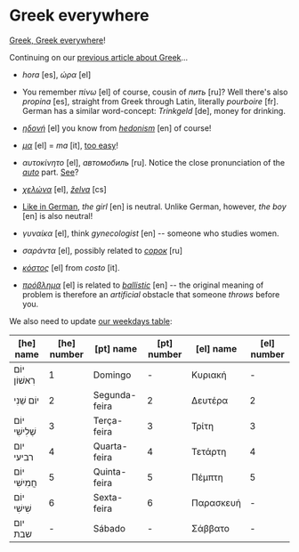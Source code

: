 Greek everywhere
===

[Greek, Greek everywhere](images/greek-everywhere.jpg)!

Continuing on our [previous article about Greek](greek)...

* *hora* [es], *ώρα* [el]

* You remember *πίνω* [el] of course, cousin of *пить* [ru]? Well there's also *propina* [es], straight from Greek through Latin, literally *pourboire* [fr]. German has a similar word-concept: *Trinkgeld* [de], money for drinking.

* *[ηδονή](https://en.wiktionary.org/wiki/%CE%B7%CE%B4%CE%BF%CE%BD%CE%AE#Greek)* [el] you know from *[hedonism](https://www.youtube.com/watch?v=Y5JxIrn4OVs&list=PL8A4VDzSsWXmF_8IxXdKCyGSpmtO8H2dn)* [en] of course!

* *[μα](https://en.wiktionary.org/wiki/%CE%BC%CE%B1)* [el] = *ma* [it], [too easy](https://translate.google.com/#view=home&op=translate&sl=el&tl=it&text=%CE%BC%CE%B1%20%CE%B4%CE%B5%CE%BD%20%CF%84%CE%BF%20%CE%B7%CE%BE%CE%B5%CF%81%CE%B1)!

* *αυτοκίνητο* [el], *автомобиль* [ru]. Notice the close pronunciation of the *[auto](https://en.wiktionary.org/wiki/%D0%B0%D0%B2%D1%82%D0%BE-)* part. [See](learning-russian)?

* *[χελώνα](https://en.wiktionary.org/wiki/%CF%87%CE%B5%CE%BB%CF%8E%CE%BD%CE%B1#Greek)* [el], *[želva](https://en.wiktionary.org/wiki/%C5%BEelva)* [cs]

* [Like in German](https://translate.google.com/#view=home&op=translate&sl=de&tl=el&text=das%20M%C3%A4dchen%2C%20der%20Mann%2C%20die%20Frau%2C%20der%20Junge), *the girl* [en] is neutral. Unlike German, however, *the boy* [en] is also neutral!

* *γυναίκα* [el], think *gynecologist* [en] -- someone who studies women.

* *σαράντα* [el], possibly related to *[сорок](https://en.wiktionary.org/wiki/%D1%81%D0%BE%D1%80%D0%BE%D0%BA#Etymology_1)* [ru]

* *[κόστος](https://en.wiktionary.org/wiki/%CE%BA%CF%8C%CF%83%CF%84%CE%BF%CF%82#Greek)* [el] from *costo* [it].

* *[πρόβλημα](https://en.wiktionary.org/wiki/%CF%80%CF%81%CF%8C%CE%B2%CE%BB%CE%B7%CE%BC%CE%B1)* [el] is related to *[ballistic](https://en.wiktionary.org/wiki/ballistic)* [en] -- the original meaning of problem is therefore an *artificial* obstacle that someone *throws* before you.

We also need to update [our weekdays table](hebrew):

|[he] name|[he] number|[pt] name|[pt] number|[el] name|[el] number|
|---|---|---|---|---|---|
|יוֹם רִאשׁוֹן|1|Domingo|-|Κυριακή|-|
|יוֹם שֵׁנִי|2|Segunda-feira|2|Δευτέρα|2|
|יוֹם שְׁלִישִׁי|3|Terça-feira|3|Τρίτη|3|
|יום רביעי|4|Quarta-feira|4|Τετάρτη|4|
|יוֹם חֲמִישִׁי|5|Quinta-feira|5|Πέμπτη|5|
|יוֹם שִׁישִׁי|6|Sexta-feira|6|Παρασκευή|-|
|יום שבת|-|Sábado|-|Σάββατο|-|
